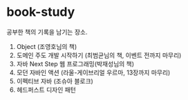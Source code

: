 # book-study
공부한 책의 기록을 남기는 장소.
1. Object (조영호님의 책)
2. 도메인 주도 개발 시작하기 (최범균님의 책, 이벤트 전까지 마무리)
3. 자바 Next Step 웹 프로그래밍(박재성님의 책)
4. 모던 자바인 액션 (라울-게이브리얼 우르마, 13장까지 마무리)
5. 이펙티브 자바 (조슈아 블로크)
6. 헤드퍼스트 디자인 패턴